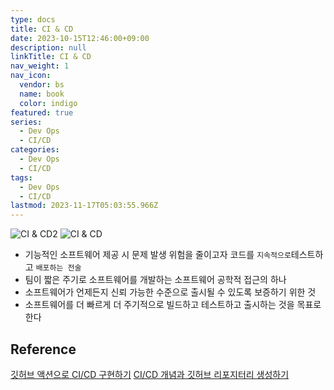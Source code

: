 ```yaml
---
type: docs
title: CI & CD
date: 2023-10-15T12:46:00+09:00
description: null
linkTitle: CI & CD
nav_weight: 1
nav_icon:
  vendor: bs
  name: book
  color: indigo
featured: true
series:
  - Dev Ops
  - CI/CD
categories:
  - Dev Ops
  - CI/CD
tags:
  - Dev Ops
  - CI/CD
lastmod: 2023-11-17T05:03:55.966Z
---
```


![CI & CD2](/dev-ops/ci-cd2.png?width=512px#center)
![CI & CD](/dev-ops/ci-cd.png?width=512px#center)

- 기능적인 소프트웨어 제공 시 문제 발생 위험을 줄이고자 코드를 `지속적으로`테스트하고 `배포하는 전술`
- 팀이 짧은 주기로 소프트웨어를 개발하는 소프트웨어 공학적 접근의 하나
- 소프트웨어가 언제든지 신뢰 가능한 수준으로 출시될 수 있도록 보증하기 위한 것
- 소프트웨어를 더 빠르게 더 주기적으로 빌드하고 테스트하고 출시하는 것을 목표로 한다

## Reference

[깃허브 액션으로 CI/CD 구현하기](https://yozm.wishket.com/magazine/detail/2197/)
[CI/CD 개념과 깃허브 리포지터리 생성하기](https://yozm.wishket.com/magazine/detail/2184/)
